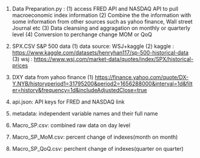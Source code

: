 
1. Data Preparation.py : 
  (1) access FRED API and NASDAQ API to pull macroeconomic index information
  (2) Combine the the information with some information from other sources such as yahoo finance, Wall street Journal etc
  (3) Data cleansing and aggragation on monthly or quarterly level
  (4) Conversion to perchange change MOM or QoQ
  
  
 2. SPX.CSV S&P 500 data
  (1) data source: WSJ+kaggle 
  (2) kaggle : https://www.kaggle.com/datasets/henryhan117/sp-500-historical-data 
  (3) wsj : https://www.wsj.com/market-data/quotes/index/SPX/historical-prices
  
 3. DXY data from yahoo finance
  (1) https://finance.yahoo.com/quote/DX-Y.NYB/historyperiod1=31795200&period2=1656288000&interval=1d&filter=history&frequency=1d&includeAdjustedClose=true
  
 4. api.json: API keys for FRED and NASDAQ link
 5. metadata: independent variable names and their full name
 6. Macro_SP.csv: combined raw data on day level
 7. Macro_SP_MoM.csv: percent change of indexes(month on month)
 8. Macro_SP_QoQ.csv: perchent change of indexes(quarter on quarter)
